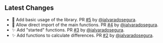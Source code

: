 ## Latest Changes

* 📝 Add basic usage of the library. PR [#5](https://github.com/jalvaradosegura/date-operations/pull/5) by [@jalvaradosegura](https://github.com/jalvaradosegura).
* 🎨 Allow direct import of the main functions. PR [#4](https://github.com/jalvaradosegura/date-operations/pull/4) by [@jalvaradosegura](https://github.com/jalvaradosegura).
* ✨ Add "started" functions. PR [#3](https://github.com/jalvaradosegura/date-operations/pull/3) by [@jalvaradosegura](https://github.com/jalvaradosegura).
* ✨ Add functions to calculate differences. PR [#2](https://github.com/jalvaradosegura/date-operations/pull/2) by [@jalvaradosegura](https://github.com/jalvaradosegura).

